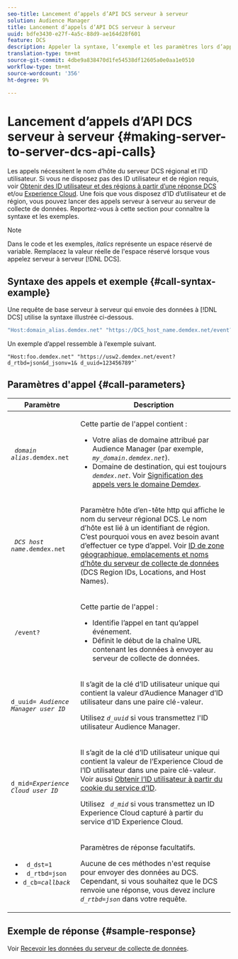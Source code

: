```yaml
---
seo-title: Lancement d’appels d’API DCS serveur à serveur
solution: Audience Manager
title: Lancement d’appels d’API DCS serveur à serveur
uuid: bdfe3430-e27f-4a5c-88d9-ae164d28f601
feature: DCS
description: Appeler la syntaxe, l’exemple et les paramètres lors d’appels d’API DCS serveur à serveur
translation-type: tm+mt
source-git-commit: 4dbe9a838470d1fe54538df12605a0e0aa1e0510
workflow-type: tm+mt
source-wordcount: '356'
ht-degree: 9%

---
```



# Lancement d’appels d’API DCS serveur à serveur {#making-server-to-server-dcs-api-calls}

Les appels nécessitent le nom d’hôte du serveur DCS régional et l’ID utilisateur. Si vous ne disposez pas des ID utilisateur et de région requis, voir [Obtenir des ID utilisateur et des régions à partir d’une réponse DCS](/help/using/api/dcs-intro/dcs-s2s/dcs-aam-ids.md) et/ou [Experience Cloud](/help/using/api/dcs-intro/dcs-s2s/dcs-mcid-ids.md). Une fois que vous disposez d’ID d’utilisateur et de région, vous pouvez lancer des appels serveur à serveur au serveur de collecte de données. Reportez-vous à cette section pour connaître la syntaxe et les exemples.

>[!NOTE]
>
>Dans le code et les exemples, *italics* représente un espace réservé de variable. Remplacez la valeur réelle de l&#39;espace réservé lorsque vous appelez serveur à serveur [!DNL DCS].

## Syntaxe des appels et exemple {#call-syntax-example}

Une requête de base serveur à serveur qui envoie des données à [!DNL DCS] utilise la syntaxe illustrée ci-dessous.

```js
"Host:domain_alias.demdex.net" "https://DCS_host_name.demdex.net/event?d_rtbd=json&d_jsonv=1&d_uuid=userID
```

Un exemple d’appel ressemble à l’exemple suivant.

```
"Host:foo.demdex.net" "https://usw2.demdex.net/event?d_rtbd=json&d_jsonv=1& d_uuid=123456789"`
```

## Paramètres d&#39;appel {#call-parameters}

<table id="table_3AF4466009B64F0C9CBE7904A4096E0C"> 
 <thead> 
  <tr> 
   <th colname="col1" class="entry"> Paramètre </th> 
   <th colname="col2" class="entry"> Description </th> 
  </tr> 
 </thead>
 <tbody> 
  <tr> 
   <td colname="col1"> <p><code> <i>domain alias</i>.demdex.net</code> </p> </td> 
   <td colname="col2"> <p>Cette partie de l'appel contient : </p> <p> 
     <ul id="ul_3EDA9C7BA6794D06BCB07A75A9BD2372"> 
      <li id="li_74624CA78D6F4536A8164AE1FA1DECB9">Votre alias de domaine attribué par <span class="keyword"> Audience Manager</span> (par exemple, <i><code> my_domain.demdex.net</code></i>). </li> 
      <li id="li_08ABE91CA247403AA480B3FB4BEF83BA">Domaine de destination, qui est toujours <i><code> demdex.net</code></i>. Voir <a href="../../../reference/demdex-calls.md">Signification des appels vers le domaine Demdex</a>. </li> 
     </ul> </p> </td> 
  </tr> 
  <tr> 
   <td colname="col1"> <p><code> <i>DCS host name</i>.demdex.net</code> </p> </td> 
   <td colname="col2"> <p>Paramètre hôte d’en-tête http qui affiche le nom du serveur régional <span class="wintitle"> DCS</span>. Le nom d’hôte est lié à un identifiant de région. C’est pourquoi vous en avez besoin avant d’effectuer ce type d’appel. Voir <a href="../../../api/dcs-intro/dcs-api-reference/dcs-regions.md">ID de zone géographique, emplacements et noms d’hôte du serveur de collecte de données</a> (DCS Region IDs, Locations, and Host Names). </p> </td> 
  </tr> 
  <tr> 
   <td colname="col1"> <p><code> /event?</code> </p> </td> 
   <td colname="col2"> <p>Cette partie de l'appel : </p> <p> 
     <ul id="ul_6332444A305A4F12A7CBE471CA508516"> 
      <li id="li_1C5C111B2B0E4621B3FC0C20D6516041">Identifie l’appel en tant qu’appel événement. </li> 
      <li id="li_DBCE9B1C70604A629ECD7AC0A9052198">Définit le début de la chaîne URL contenant les données à envoyer au serveur de collecte de données. </li> 
     </ul> </p> </td> 
  </tr> 
  <tr> 
   <td colname="col1"> <p><code>d_uuid= <i>Audience Manager user ID</i></code> </p> </td> 
   <td colname="col2"> <p>Il s’agit de la clé d’ID utilisateur unique qui contient la valeur <span class="keyword"> d’Audience Manager</span> d’ID utilisateur dans une paire clé-valeur. </p> <p>Utilisez <code><i>d_uuid</i></code> si vous transmettez l'ID utilisateur <span class="keyword"> Audience Manager</span>. </p> </td>
  </tr> 
  <tr> 
   <td colname="col1"> <p><code>d_mid=<i>Experience Cloud user ID</i></code> </p> </td> 
   <td colname="col2"> <p>Il s’agit de la clé d’ID utilisateur unique qui contient la valeur <span class="keyword"> de l’Experience Cloud</span> de l’ID utilisateur dans une paire clé-valeur. Voir aussi <a href="../../../api/dcs-intro/dcs-s2s/dcs-mcid-ids.md#get-user-ids-from-service-cookie"> Obtenir l’ID utilisateur à partir du cookie du service d’ID</a>. </p> <p>Utilisez <i><code> d_mid</code></i> si vous transmettez un ID <span class="keyword"> Experience Cloud</span> capturé à partir du service d’ID <span class="keyword"> Experience Cloud</span>. </p> </td> 
  </tr> 
  <tr> 
   <td colname="col1"> <p> 
     <ul id="ul_36E2C1A0538D4D2C94DFC1335720A524"> 
      <li id="li_8902EED431CE4F0189A94868FA52DB1F"><code> d_dst=1</code> </li> 
      <li id="li_4B6B29499D444E31808DE0A9AA0442D0"><code> d_rtbd=json</code> </li> 
      <li id="li_3430CD0438604B83BE6437E6EC480816"><code>d_cb=<i>callback</i></code> </li> 
     </ul> </p> </td> 
   <td colname="col2"> <p>Paramètres de réponse facultatifs. </p> <p> Aucune de ces méthodes n'est requise pour envoyer des données au <span class="wintitle"> DCS</span>. Cependant, si vous souhaitez que le <span class="wintitle"> DCS</span> renvoie une réponse, vous devez inclure <i><code> d_rtbd=json</code></i> dans votre requête. </p> </td> 
  </tr> 
 </tbody> 
</table>

## Exemple de réponse {#sample-response}

Voir [Recevoir les données du serveur de collecte de données](../../../api/dcs-intro/dcs-event-calls/dcs-url-receive.md).
